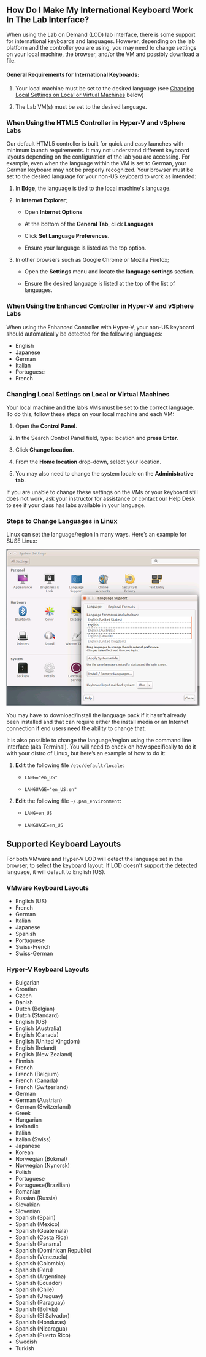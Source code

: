 ## How Do I Make My International Keyboard Work In The Lab Interface?

When using the Lab on Demand (LOD) lab interface, there is some support for international keyboards and languages. However, depending on the lab platform and the controller you are using, you may need to change settings on your local machine, the browser, and/or the VM and possibly download a file.

#### General Requirements for International Keyboards:

1. Your local machine must be set to the desired language (see [Changing Local Settings on Local or Virtual Machines](#changing-local-settings-on-local-or-virtual-machines) below)

1. The Lab VM(s) must be set to the desired language.

### When Using the HTML5 Controller in Hyper-V and vSphere Labs

Our default HTML5 controller is built for quick and easy launches with minimum launch requirements. It may not understand different keyboard layouts depending on the configuration of the lab you are accessing. For example, even when the language within the VM is set to German, your German keyboard may not be properly recognized. Your browser must be set to the desired language for your non-US keyboard to work as intended:

1. In **Edge**, the language is tied to the local machine's language.

1. In **Internet Explorer**;

    - Open **Internet Options**

    - At the bottom of the **General Tab**, click **Languages**

    - Click **Set Language Preferences**.

    - Ensure your language is listed as the top option.

1. In other browsers such as Google Chrome or Mozilla Firefox;

    - Open the **Settings** menu and locate the **language settings** section.

    - Ensure the desired language is listed at the top of the list of languages. 


### When Using the Enhanced Controller in Hyper-V and vSphere Labs

When using the Enhanced Controller with Hyper-V, your non-US keyboard should automatically be detected for the following languages:

- English
- Japanese
- German
- Italian
- Portuguese
- French

### Changing Local Settings on Local or Virtual Machines

Your local machine and the lab’s VMs must be set to the correct language. To do this, follow these steps on your local machine and each VM:

1. Open the **Control Panel**.

1. In the Search Control Panel field, type: location and **press Enter**.

1. Click **Change location**.

1. From the **Home location** drop-down, select your location.

1. You may also need to change the system locale on the **Administrative tab**.

If you are unable to change these settings on the VMs or your keyboard still does not work, ask your instructor for assistance or contact our Help Desk to see if your class has labs available in your language.

### Steps to Change Languages in Linux

Linux can set the language/region in many ways. Here’s an example for SUSE Linux:

![](../images/linux-language-pref.png)

You may have to download/install the language pack if it hasn’t already been installed and that can require either the install media or an Internet connection if end users need the ability to change that.

It is also possible to change the language/region using the command line interface (aka Terminal). You will need to check on how specifically to do it with your distro of Linux, but here’s an example of how to do it:

1. **Edit** the following file `/etc/default/locale`:

    - `LANG="en_US"`

    - `LANGUAGE="en_US:en"`

1. **Edit** the following file `~/.pam_environment`:

    - `LANG=en_US`

    - `LANGUAGE=en_US`

## Supported Keyboard Layouts

For both VMware and Hyper-V LOD will detect the language set in the browser, to select the keyboard layout. If LOD doesn't support the detected language, it will default to English (US).

### VMware Keyboard Layouts

- English (US)
- French
- German
- Italian
- Japanese
- Spanish
- Portuguese
- Swiss-French
- Swiss-German

### Hyper-V Keyboard Layouts

- Bulgarian
- Croatian
- Czech
- Danish
- Dutch (Belgian)
- Dutch (Standard)
- English (US)
- English (Australia)
- English (Canada)
- English (United Kingdom)
- English (Ireland)
- English (New Zealand)
- Finnish
- French
- French (Belgium)
- French (Canada)
- French (Switzerland)
- German
- German (Austrian)
- German (Switzerland)
- Greek
- Hungarian
- Icelandic
- Italian
- Italian (Swiss)
- Japanese
- Korean
- Norwegian (Bokmal)
- Norwegian (Nynorsk)
- Polish
- Portuguese
- Portuguese(Brazilian)
- Romanian
- Russian (Russia)
- Slovakian
- Slovenian
- Spanish (Spain)
- Spanish (Mexico)
- Spanish (Guatemala)
- Spanish (Costa Rica)
- Spanish (Panama)
- Spanish (Dominican Republic)
- Spanish (Venezuela)
- Spanish (Colombia)
- Spanish (Peru)
- Spanish (Argentina)
- Spanish (Ecuador)
- Spanish (Chile)
- Spanish (Uruguay)
- Spanish (Paraguay)
- Spanish (Bolivia)
- Spanish (El Salvador)
- Spanish (Honduras)
- Spanish (Nicaragua)
- Spanish (Puerto Rico)
- Swedish
- Turkish